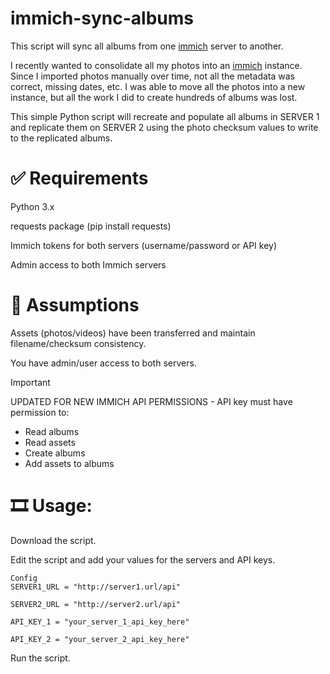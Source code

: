 # immich-sync-albums
This script will sync all albums from one [immich](https://github.com/immich-app/immich) server to another.

I recently wanted to consolidate all my photos into an [immich](https://github.com/immich-app/immich) instance. Since I imported photos manually over time, not all the metadata was correct, missing dates, etc. I was able to move all the photos into a new instance, but all the work I did to create hundreds of albums was lost.

This simple Python script will recreate and populate all albums in SERVER 1 and replicate them on SERVER 2 using the photo checksum values to write to the replicated albums.



# ✅ Requirements
Python 3.x

requests package (pip install requests)

Immich tokens for both servers (username/password or API key)

Admin access to both Immich servers


# 🧠 Assumptions
Assets (photos/videos) have been transferred and maintain filename/checksum consistency.

You have admin/user access to both servers.

> [!IMPORTANT]
UPDATED FOR NEW IMMICH API PERMISSIONS - API key must have permission to:

* Read albums
* Read assets
* Create albums
* Add assets to albums


# 🎞️ Usage:

Download the script.

Edit the script and add your values for the servers and API keys.
```
Config
SERVER1_URL = "http://server1.url/api"

SERVER2_URL = "http://server2.url/api"

API_KEY_1 = "your_server_1_api_key_here"

API_KEY_2 = "your_server_2_api_key_here"
```
Run the script.
